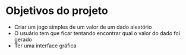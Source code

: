 <h1>Objetivos do projeto</h1>

- Criar um jogo simples de um valor de um dado aleatório
- O usuário tem que ficar tentando encontrar qual o valor do dado foi gerado
- Ter uma interface gráfica
